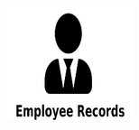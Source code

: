 <div align="center">
    <img  width="220px" height="200px" src="https://raw.githubusercontent.com/Artur-Cavalcante/employee-records/master/mobile/assets/thumb.svg"/>
<div>